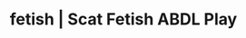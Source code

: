 ---
categories:
- Queer Kinks
- Body Positivity
- Gender-Fluid
- AI Erotica
- Immersive Erotica
image: /assets/images/1747714310913.jpg
layout: post
schema:
  description: Premium adult content featuring ABDL Play, Scat Fetish. High-quality
    visuals with sensual themes.
  keywords:
  - Immersive Erotica
  - Mindful Kink
  - ABDL Play
  - Gothic Erotica
  - POV Erotica
  - Fantasy Kink
  - Scat Fetish
  name: 1747714310913 | ABDL Play Scat Fetish
  type: VisualArtwork
seo:
  description: Featured content with high-quality Scat Fetish, ABDL Play. HD images
    available.
  keywords: Scat Fetish, ABDL Play
  og_image: /assets/images/1747714310913.jpg
  schema_type: VisualArtwork
tags:
- '#fetish'
- ABDL Play
- Scat Fetish
title: fetish | Scat Fetish ABDL Play
---